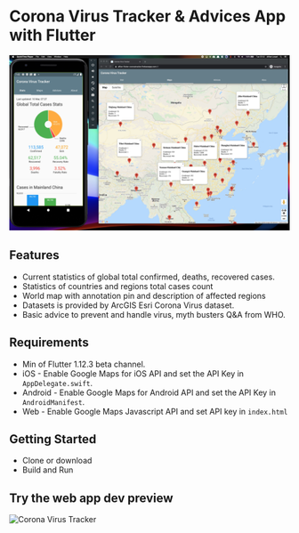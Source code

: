 # Corona Virus Tracker & Advices App with Flutter

![Alt text](./promo.jpg?raw=true "Corona Virus Tracker & Advices Flutter App")

## Features
- Current statistics of global total confirmed, deaths, recovered cases.
- Statistics of countries and regions total cases count
- World map with annotation pin and description of affected regions
- Datasets is provided by ArcGIS Esri Corona Virus dataset.
- Basic advice to prevent and handle virus,  myth busters Q&A from WHO.

## Requirements
- Min of Flutter 1.12.3 beta channel.
- iOS - Enable Google Maps for iOS API and set the API Key in `AppDelegate.swift`.
- Android - Enable Google Maps for Android API and set the API Key in `AndroidManifest`.
- Web - Enable Google Maps Javascript API and set API key in `index.html`

## Getting Started
- Clone or download
- Build and Run

## Try the web app dev preview
![Corona Virus Tracker](https://alfian-flutter-coronatracker.firebaseapp.com/#/ "Corona Virus Tracker and advice app")  
